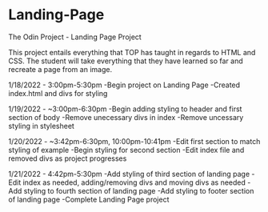 # Landing-Page
The Odin Project - Landing Page Project

This project entails everything that TOP has taught in regards to HTML and CSS. The student will take everything that they have learned so far and recreate a page from an image. 

1/18/2022 - 3:00pm-5:30pm
-Begin project on Landing Page
-Created index.html and divs for styling

1/19/2022 - ~3:00pm-6:30pm
-Begin adding styling to header and first section of body
-Remove unecessary divs in index
-Remove uncessary styling in stylesheet

1/20/2022 - ~3:42pm-6:30pm, 10:00pm-10:41pm
-Edit first section to match styling of example
-Begin styling for second section
-Edit index file and removed divs as project progresses

1/21/2022 - 4:42pm-5:30pm
-Add styling of third section of landing page
-Edit index as needed, adding/removing divs and moving divs as needed
-Add styling to fourth section of landing page
-Add styling to footer section of landing page
-Complete Landing Page project